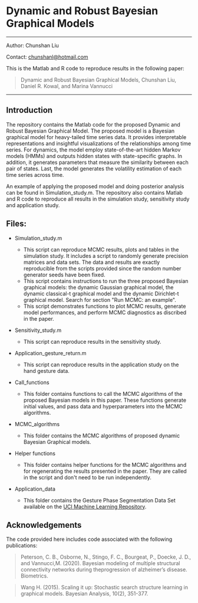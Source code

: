 # Dynamic and Robust Bayesian Graphical Models
_____________________________

Author: Chunshan Liu

Contact: chunshanl@hotmail.com

This is the Matlab and R code to reproduce results in the following paper:
>Dynamic and Robust Bayesian Graphical Models, Chunshan Liu, Daniel R. Kowal, and Marina Vannucci
______________________________

## Introduction

The repository contains the Matlab code for the proposed Dynamic and Robust Bayesian Graphical Model. The proposed model is a Bayesian graphical model for heavy-tailed time series data. It provides interpretable representations and insightful visualizations of the relationships among time series. For dynamics, the model employ state-of-the-art hidden Markov models (HMMs) and outputs hidden states with state-specific graphs. In addition, it generates parameters that measure the similarity between each pair of states. Last, the model generates the volatility estimation of each time series across time. 

An example of applying the proposed model and doing posterior analysis can be found in Simulation_study.m. The repository also contains Matlab and R code to reproduce all results in the simulation study, sensitivity study and application study.

## Files:

- Simulation_study.m
  - This script can reproduce MCMC results, plots and tables in the simulation study. It includes a script to randomly generate precision matrices and data sets. The data and results are exactly reproducible from the scripts provided since the random number generator seeds have been fixed.
  - This script contains instructions to run the three proposed Bayesian graphical models: the dynamic Gaussian graphical model, the dynamic classical-t graphical model and the dynamic Dirichlet-t graphical model. Search for section "Run MCMC: an example".
  - This script demonstrates functions to plot MCMC results, generate model performances, and perform MCMC diagnostics as discribed in the paper.

- Sensitivity_study.m
  - This script can reproduce results in the sensitivity study. 

- Application_gesture_return.m
  - This script can reproduce results in the application study on the hand gesture data. 

- Call_functions
  - This folder contains functions to call the MCMC algorithms of the proposed Bayesian models in this paper. These functions generate initial values, and pass data and hyperparameters into the MCMC algorithms.

- MCMC_algorithms
  - This folder contains the MCMC algorithms of proposed dynamic Bayesian Graphical models.

- Helper functions
  - This folder contains helper functions for the MCMC algorithms and for regenerating the results presented in the paper. They are called in the script and don't need to be run independently.

- Application_data
  - This folder contains the Gesture Phase Segmentation Data Set available on the [UCI Machine Learning Repository](https://archive.ics.uci.edu/ml/index.php).

## Acknowledgements

The code provided here includes code associated with the following publications:

>Peterson,  C.  B.,  Osborne,  N.,  Stingo,  F.  C.,  Bourgeat,  P.,  Doecke,  J.  D.,  and  Vannucci,M.  (2020).   Bayesian  modeling  of  multiple  structural  connectivity  networks  during  theprogression of alzheimer’s disease. Biometrics.

> Wang H. (2015). Scaling it up: Stochastic search structure learning in graphical models. Bayesian Analysis, 10(2), 351-377.